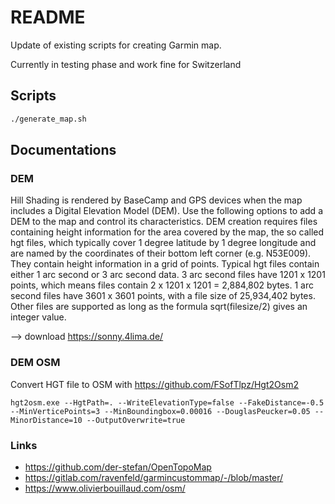 # README

Update of existing scripts for creating Garmin map.

Currently in testing phase and work fine for Switzerland

## Scripts

```bash
./generate_map.sh
```

## Documentations

### DEM

Hill Shading is rendered by BaseCamp and GPS devices when the map includes a Digital Elevation Model (DEM). Use the following options to add a DEM to the map and control its characteristics. DEM creation requires files containing height information for the area covered by the map, the so called hgt files, which typically cover 1 degree latitude by 1 degree longitude and are named by the coordinates of their bottom left corner (e.g. N53E009). They contain height information in a grid of points. Typical hgt files contain either 1 arc second or 3 arc second data. 3 arc second files have 1201 x 1201 points, which means files contain 2 x 1201 x 1201 = 2,884,802 bytes. 1 arc second files have 3601 x 3601 points, with a file size of 25,934,402 bytes. Other files are supported as long as the formula sqrt(filesize/2) gives an integer value.

--> download https://sonny.4lima.de/

### DEM OSM

Convert HGT file to OSM with https://github.com/FSofTlpz/Hgt2Osm2

```shell
hgt2osm.exe --HgtPath=. --WriteElevationType=false --FakeDistance=-0.5 --MinVerticePoints=3 --MinBoundingbox=0.00016 --DouglasPeucker=0.05 --MinorDistance=10 --OutputOverwrite=true
```

### Links

- https://github.com/der-stefan/OpenTopoMap
- https://gitlab.com/ravenfeld/garmincustommap/-/blob/master/
- https://www.olivierbouillaud.com/osm/
